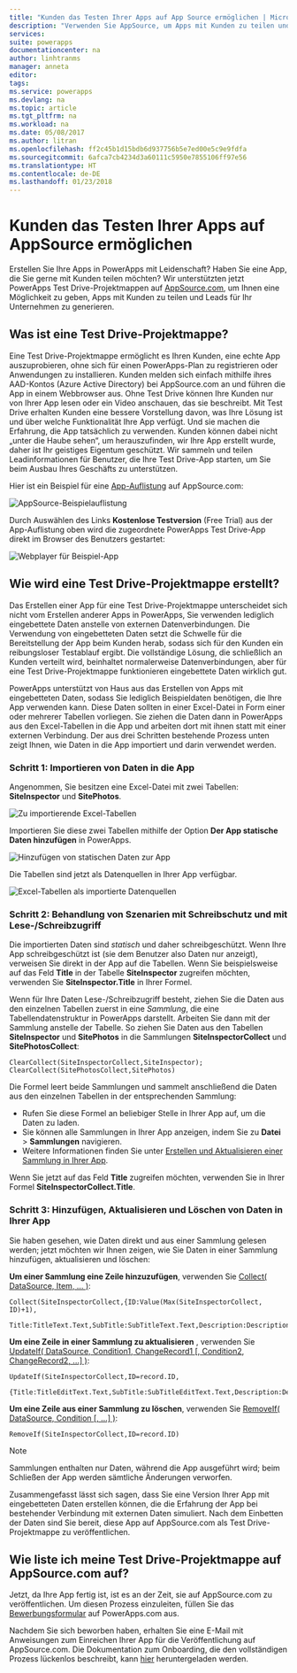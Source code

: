 ```yaml
---
title: "Kunden das Testen Ihrer Apps auf App Source ermöglichen | Microsoft-Dokumentation"
description: "Verwenden Sie AppSource, um Apps mit Kunden zu teilen und Leads für Ihr Unternehmen zu generieren."
services: 
suite: powerapps
documentationcenter: na
author: linhtranms
manager: anneta
editor: 
tags: 
ms.service: powerapps
ms.devlang: na
ms.topic: article
ms.tgt_pltfrm: na
ms.workload: na
ms.date: 05/08/2017
ms.author: litran
ms.openlocfilehash: ff2c45b1d15bdb6d937756b5e7ed00e5c9e9fdfa
ms.sourcegitcommit: 6afca7cb4234d3a60111c5950e7855106ff97e56
ms.translationtype: HT
ms.contentlocale: de-DE
ms.lasthandoff: 01/23/2018
---
```

# <a name="let-customers-test-drive-your-apps-on-appsource"></a>Kunden das Testen Ihrer Apps auf AppSource ermöglichen
Erstellen Sie Ihre Apps in PowerApps mit Leidenschaft? Haben Sie eine App, die Sie gerne mit Kunden teilen möchten? Wir unterstützten jetzt PowerApps Test Drive-Projektmappen auf [AppSource.com](https://appsource.microsoft.com), um Ihnen eine Möglichkeit zu geben, Apps mit Kunden zu teilen und Leads für Ihr Unternehmen zu generieren.

## <a name="what-is-a-test-drive-solution"></a>Was ist eine Test Drive-Projektmappe?
Eine Test Drive-Projektmappe ermöglicht es Ihren Kunden, eine echte App auszuprobieren, ohne sich für einen PowerApps-Plan zu registrieren oder Anwendungen zu installieren. Kunden melden sich einfach mithilfe ihres AAD-Kontos (Azure Active Directory) bei AppSource.com an und führen die App in einem Webbrowser aus. Ohne Test Drive können Ihre Kunden nur von Ihrer App lesen oder ein Video anschauen, das sie beschreibt. Mit Test Drive erhalten Kunden eine bessere Vorstellung davon, was Ihre Lösung ist und über welche Funktionalität Ihre App verfügt. Und sie machen die Erfahrung, die App tatsächlich zu verwenden. Kunden können dabei nicht „unter die Haube sehen“, um herauszufinden, wir Ihre App erstellt wurde, daher ist Ihr geistiges Eigentum geschützt. Wir sammeln und teilen Leadinformationen für Benutzer, die Ihre Test Drive-App starten, um Sie beim Ausbau Ihres Geschäfts zu unterstützen.

Hier ist ein Beispiel für eine [App-Auflistung](https://go.microsoft.com/fwlink/?linkid=848867) auf AppSource.com:

![AppSource-Beispielauflistung ](media/dev-appsource-test-drive/sample-app-source-listing.png)

Durch Auswählen des Links **Kostenlose Testversion** (Free Trial) aus der App-Auflistung oben wird die zugeordnete PowerApps Test Drive-App direkt im Browser des Benutzers gestartet:

![Webplayer für Beispiel-App](media/dev-appsource-test-drive/sample-app-web-player.png)

## <a name="how-do-i-build-a-test-drive-solution"></a>Wie wird eine Test Drive-Projektmappe erstellt?
Das Erstellen einer App für eine Test Drive-Projektmappe unterscheidet sich nicht vom Erstellen anderer Apps in PowerApps, Sie verwenden lediglich eingebettete Daten anstelle von externen Datenverbindungen. Die Verwendung von eingebetteten Daten setzt die Schwelle für die Bereitstellung der App beim Kunden herab, sodass sich für den Kunden ein reibungsloser Testablauf ergibt. Die vollständige Lösung, die schließlich an Kunden verteilt wird, beinhaltet normalerweise Datenverbindungen, aber für eine Test Drive-Projektmappe funktionieren eingebettete Daten wirklich gut.

PowerApps unterstützt von Haus aus das Erstellen von Apps mit eingebetteten Daten, sodass Sie lediglich Beispieldaten benötigen, die Ihre App verwenden kann. Diese Daten sollten in einer Excel-Datei in Form einer oder mehrerer Tabellen vorliegen. Sie ziehen die Daten dann in PowerApps aus den Excel-Tabellen in die App und arbeiten dort mit ihnen statt mit einer externen Verbindung. Der aus drei Schritten bestehende Prozess unten zeigt Ihnen, wie Daten in die App importiert und darin verwendet werden.

### <a name="step-1-import-data-into-the-app"></a>Schritt 1: Importieren von Daten in die App
Angenommen, Sie besitzen eine Excel-Datei mit zwei Tabellen: **SiteInspector** und **SitePhotos**.

![Zu importierende Excel-Tabellen](media/dev-appsource-test-drive/excel-file.png)

Importieren Sie diese zwei Tabellen mithilfe der Option **Der App statische Daten hinzufügen** in PowerApps.

![Hinzufügen von statischen Daten zur App](media/dev-appsource-test-drive/static-data.png)

Die Tabellen sind jetzt als Datenquellen in Ihrer App verfügbar.

![Excel-Tabellen als importierte Datenquellen](media/dev-appsource-test-drive/data-sources.png)

### <a name="step-2-handling-read-only-and-read-write-scenarios"></a>Schritt 2: Behandlung von Szenarien mit Schreibschutz und mit Lese-/Schreibzugriff
Die importierten Daten sind *statisch* und daher schreibgeschützt. Wenn Ihre App schreibgeschützt ist (sie dem Benutzer also Daten nur anzeigt), verweisen Sie direkt in der App auf die Tabellen. Wenn Sie beispielsweise auf das Feld **Title** in der Tabelle **SiteInspector** zugreifen möchten, verwenden Sie **SiteInspector.Title** in Ihrer Formel.

Wenn für Ihre Daten Lese-/Schreibzugriff besteht, ziehen Sie die Daten aus den einzelnen Tabellen zuerst in eine *Sammlung*, die eine Tabellendatenstruktur in PowerApps darstellt. Arbeiten Sie dann mit der Sammlung anstelle der Tabelle. So ziehen Sie Daten aus den Tabellen **SiteInspector** und **SitePhotos** in die Sammlungen **SiteInspectorCollect** und **SitePhotosCollect**:

```
ClearCollect(SiteInspectorCollect,SiteInspector); ClearCollect(SitePhotosCollect,SitePhotos)
```

Die Formel leert beide Sammlungen und sammelt anschließend die Daten aus den einzelnen Tabellen in der entsprechenden Sammlung:

* Rufen Sie diese Formel an beliebiger Stelle in Ihrer App auf, um die Daten zu laden.
* Sie können alle Sammlungen in Ihrer App anzeigen, indem Sie zu **Datei** > **Sammlungen** navigieren.
* Weitere Informationen finden Sie unter [Erstellen und Aktualisieren einer Sammlung in Ihrer App](create-update-collection.md).

Wenn Sie jetzt auf das Feld **Title** zugreifen möchten, verwenden Sie in Ihrer Formel **SiteInspectorCollect.Title**.

### <a name="step-3-add-update-and-delete-data-in-your-app"></a>Schritt 3: Hinzufügen, Aktualisieren und Löschen von Daten in Ihrer App
Sie haben gesehen, wie Daten direkt und aus einer Sammlung gelesen werden; jetzt möchten wir Ihnen zeigen, wie Sie Daten in einer Sammlung hinzufügen, aktualisieren und löschen:

**Um einer Sammlung eine Zeile hinzuzufügen**, verwenden Sie [Collect( DataSource, Item, ... )](functions/function-clear-collect-clearcollect.md):

```
Collect(SiteInspectorCollect,{ID:Value(Max(SiteInspectorCollect, ID)+1),
    Title:TitleText.Text,SubTitle:SubTitleText.Text,Description:DescriptionText.Text)
```

**Um eine Zeile in einer Sammlung zu aktualisieren** , verwenden Sie [UpdateIf( DataSource, Condition1, ChangeRecord1 [, Condition2, ChangeRecord2, ...] )](functions/function-update-updateif.md):

```
UpdateIf(SiteInspectorCollect,ID=record.ID,
    {Title:TitleEditText.Text,SubTitle:SubTitleEditText.Text,Description:DescriptionEditText.Text)
```

**Um eine Zeile aus einer Sammlung zu löschen**, verwenden Sie [RemoveIf( DataSource, Condition [, ...] )](functions/function-remove-removeif.md):

```
RemoveIf(SiteInspectorCollect,ID=record.ID)
```

> [!NOTE]
> Sammlungen enthalten nur Daten, während die App ausgeführt wird; beim Schließen der App werden sämtliche Änderungen verworfen.

Zusammengefasst lässt sich sagen, dass Sie eine Version Ihrer App mit eingebetteten Daten erstellen können, die die Erfahrung der App bei bestehender Verbindung mit externen Daten simuliert. Nach dem Einbetten der Daten sind Sie bereit, diese App auf AppSource.com als Test Drive-Projektmappe zu veröffentlichen.

## <a name="how-do-i-list-my-test-drive-solution-on-appsourcecom"></a>Wie liste ich meine Test Drive-Projektmappe auf AppSource.com auf?
Jetzt, da Ihre App fertig ist, ist es an der Zeit, sie auf AppSource.com zu veröffentlichen. Um diesen Prozess einzuleiten, füllen Sie das [Bewerbungsformular](https://powerapps.microsoft.com/partners/get-listed/) auf PowerApps.com aus.

Nachdem Sie sich beworben haben, erhalten Sie eine E-Mail mit Anweisungen zum Einreichen Ihrer App für die Veröffentlichung auf AppSource.com. Die Dokumentation zum Onboarding, die den vollständigen Prozess lückenlos beschreibt, kann [hier](https://go.microsoft.com/fwlink/?linkid=851031) heruntergeladen werden.

